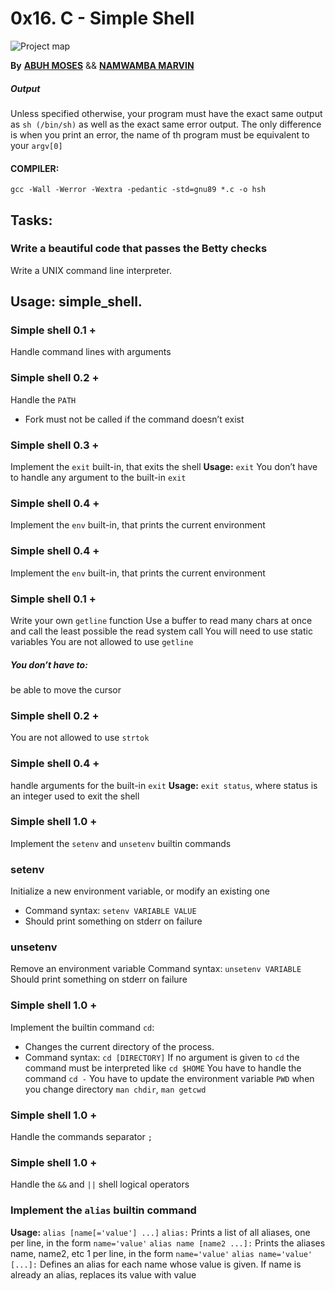 # 0x16. C - Simple Shell
![Project map](https://media-exp1.licdn.com/dms/image/C4D0BAQEwg5FK93uumQ/company-logo_200_200/0/1519923012279?e=2147483647&v=beta&t=63CNoS8OTR4lHjPhHSO7eFFqwLGwYunWfyDBV3tdc0c)

**By** [__ABUH MOSES__](https://github.com/hectoriabandini) && [**NAMWAMBA MARVIN**](https://github.com/NamwambaMarvin)
##### Output
Unless specified otherwise, your program must have the exact same output as `sh (/bin/sh)` as well as the exact same error output.
The only difference is when you print an error, the name of th program must be equivalent to your `argv[0]`

#### COMPILER:
```gcc -Wall -Werror -Wextra -pedantic -std=gnu89 *.c -o hsh```
## Tasks: 
### Write a beautiful code that passes the Betty checks
Write a UNIX command line interpreter.
## Usage: simple_shell.
### Simple shell 0.1 +
Handle command lines with arguments
### Simple shell 0.2 +
Handle the `PATH`
 - Fork must not be called if the command doesn’t exist
### Simple shell 0.3 +
Implement the `exit` built-in, that exits the shell
__Usage:__ `exit`
You don’t have to handle any argument to the built-in `exit`
### Simple shell 0.4 +
Implement the `env` built-in, that prints the current environment
### Simple shell 0.4 +
Implement the `env` built-in, that prints the current environment
### Simple shell 0.1 +
Write your own `getline` function
Use a buffer to read many chars at once and call the least possible the read system call
You will need to use static variables
You are not allowed to use `getline`
##### You don’t have to:
be able to move the cursor
### Simple shell 0.2 +
You are not allowed to use `strtok`
### Simple shell 0.4 +
handle arguments for the built-in `exit`
**Usage:** `exit status`, where status is an integer used to exit the shell
### Simple shell 1.0 +
Implement the `setenv` and `unsetenv` builtin commands
### setenv
Initialize a new environment variable, or modify an existing one
- Command syntax: `setenv VARIABLE VALUE`
- Should print something on stderr on failure
### unsetenv
Remove an environment variable
Command syntax: `unsetenv VARIABLE`
Should print something on stderr on failure
### Simple shell 1.0 +
Implement the builtin command `cd`:
- Changes the current directory of the process.
- Command syntax: `cd [DIRECTORY]`
If no argument is given to `cd` the command must be interpreted like `cd $HOME`
You have to handle the command `cd -`
You have to update the environment variable `PWD` when you change directory
`man chdir`, `man getcwd`
### Simple shell 1.0 +
Handle the commands separator `;`
### Simple shell 1.0 +
Handle the `&&` and `||` shell logical operators

### Implement the `alias` builtin command
**Usage:** ```alias [name[='value'] ...]```
`alias:` Prints a list of all aliases, one per line, in the form `name='value'`
`alias name [name2 ...]:` Prints the aliases name, name2, etc 1 per line, in the form `name='value'`
`alias name='value' [...]:` Defines an alias for each name whose value is given. If name is already an alias, replaces its value with value
